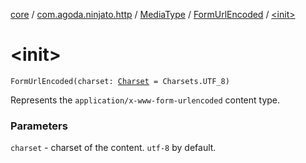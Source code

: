 [core](../../../index.md) / [com.agoda.ninjato.http](../../index.md) / [MediaType](../index.md) / [FormUrlEncoded](index.md) / [&lt;init&gt;](./-init-.md)

# &lt;init&gt;

`FormUrlEncoded(charset: `[`Charset`](http://docs.oracle.com/javase/6/docs/api/java/nio/charset/Charset.html)` = Charsets.UTF_8)`

Represents the `application/x-www-form-urlencoded` content type.

### Parameters

`charset` - charset of the content. `utf-8` by default.
